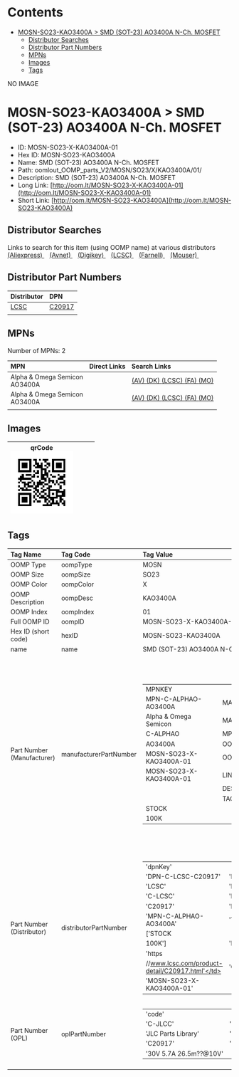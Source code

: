 



Contents
========

* [MOSN-SO23-KAO3400A > SMD (SOT-23) AO3400A N-Ch. MOSFET](#mosn-so23-kao3400a--smd-sot-23-ao3400a-n-ch-mosfet)
	* [Distributor Searches](#distributor-searches)
	* [Distributor Part Numbers](#distributor-part-numbers)
	* [MPNs](#mpns)
	* [Images](#images)
	* [Tags](#tags)
  
NO IMAGE  
# MOSN-SO23-KAO3400A > SMD (SOT-23) AO3400A N-Ch. MOSFET

- ID: MOSN-SO23-X-KAO3400A-01
- Hex ID: MOSN-SO23-KAO3400A
- Name: SMD (SOT-23) AO3400A N-Ch. MOSFET
- Path: oomlout_OOMP_parts_V2/MOSN/SO23/X/KAO3400A/01/
- Description: SMD (SOT-23) AO3400A N-Ch. MOSFET
- Long Link: [http://oom.lt/MOSN-SO23-X-KAO3400A-01](http://oom.lt/MOSN-SO23-X-KAO3400A-01)
- Short Link: [http://oom.lt/MOSN-SO23-KAO3400A](http://oom.lt/MOSN-SO23-KAO3400A)

## Distributor Searches
  
Links to search for this item (using OOMP name) at various distributors  
[(Aliexpress) ](https://www.aliexpress.com/wholesale?SearchText=1117SMD+SOT-23+AO3400A+N-Ch.+MOSFET)&nbsp;&nbsp;&nbsp;[(Avnet) ](https://www.avnet.com/shop/us/search/SMD+SOT-23+AO3400A+N-Ch.+MOSFET)&nbsp;&nbsp;&nbsp;[(Digikey) ](https://www.digikey.co.uk/en/products/result?s=SMD+SOT-23+AO3400A+N-Ch.+MOSFET)&nbsp;&nbsp;&nbsp;[(LCSC) ](https://www.lcsc.com/search?q=SMD+SOT-23+AO3400A+N-Ch.+MOSFET)&nbsp;&nbsp;&nbsp;[(Farnell) ](https://uk.farnell.com/search?st=SMD+SOT-23+AO3400A+N-Ch.+MOSFET)&nbsp;&nbsp;&nbsp;[(Mouser) ](https://www.mouser.com/c/?q=SMD+SOT-23+AO3400A+N-Ch.+MOSFET)&nbsp;&nbsp;&nbsp;
## Distributor Part Numbers
  

|Distributor|DPN|
| :--- | :--- |
|[LCSC](https://www.lcsc.com/product-detail/C20917.html)|[C20917](https://www.lcsc.com/product-detail/C20917.html)|
|||

## MPNs
  
Number of MPNs: 2  

|MPN|Direct Links|Search Links|
| :--- | :--- | :--- |
|Alpha & Omega Semicon<br>AO3400A||[(AV) ](https://www.avnet.com/shop/us/search/AO3400A)[(DK) ](https://www.digikey.co.uk/products/en?keywords=AO3400A)[(LCSC) ](https://www.lcsc.com/search?q=AO3400A)[(FA) ](https://uk.farnell.com/search?st=AO3400A)[(MO) ](https://www.mouser.com/c/?q=AO3400A)|
|Alpha & Omega Semicon<br>AO3400A||[(AV) ](https://www.avnet.com/shop/us/search/AO3400A)[(DK) ](https://www.digikey.co.uk/products/en?keywords=AO3400A)[(LCSC) ](https://www.lcsc.com/search?q=AO3400A)[(FA) ](https://uk.farnell.com/search?st=AO3400A)[(MO) ](https://www.mouser.com/c/?q=AO3400A)|
||||

## Images
  

|qrCode<br>[![](https://raw.githubusercontent.com/oomlout/oomlout_OOMP_parts_V2/main/MOSN/SO23/X/KAO3400A/01/qrCode_140.png)](https://github.com/oomlout/oomlout_OOMP_parts_V2/tree/main/MOSN/SO23/X/KAO3400A/01/qrCode.png)||||
| :---: | :---: | :---: | :---: |

## Tags
  

|Tag Name|Tag Code|Tag Value|
| :--- | :--- | :--- |
|OOMP Type|oompType|MOSN|
|OOMP Size|oompSize|SO23|
|OOMP Color|oompColor|X|
|OOMP Description|oompDesc|KAO3400A|
|OOMP Index|oompIndex|01|
|Full OOMP ID|oompID|MOSN-SO23-X-KAO3400A-01|
|Hex ID (short code)|hexID|MOSN-SO23-KAO3400A|
|name|name|SMD (SOT-23) AO3400A N-Ch. MOSFET|
|Part Number (Manufacturer)|manufacturerPartNumber|<table><tr><td>MPNKEY</td></tr><tr><td> MPN-C-ALPHAO-AO3400A</td><td> MANUFACTURER</td></tr><tr><td> Alpha & Omega Semicon</td><td> MANUCODE</td></tr><tr><td> C-ALPHAO</td><td> MPN</td></tr><tr><td> AO3400A</td><td> OOMPIDPARTIAL</td></tr><tr><td> MOSN-SO23-X-KAO3400A-01</td><td> OOMPID</td></tr><tr><td> MOSN-SO23-X-KAO3400A-01</td><td> LINK</td></tr><tr><td> </td><td> DESCRIPTION</td></tr><tr><td> </td><td> TAGS</td></tr><tr><td> STOCK</td></tr><tr><td>100K</td></tr></table></td><td> <table><tr><td>MPNKEY</td></tr><tr><td> MPN-C-ALPHAO-AO3400A</td><td> MANUFACTURER</td></tr><tr><td> Alpha & Omega Semicon</td><td> MANUCODE</td></tr><tr><td> C-ALPHAO</td><td> MPN</td></tr><tr><td> AO3400A</td><td> OOMPIDPARTIAL</td></tr><tr><td> MOSN-SO23-X-KAO3400A-01</td><td> OOMPID</td></tr><tr><td> MOSN-SO23-X-KAO3400A-01</td><td> LINK</td></tr><tr><td> </td><td> DESCRIPTION</td></tr><tr><td> </td><td> TAGS</td></tr><tr><td> STOCK</td></tr><tr><td>100K</td></tr></table>|
|Part Number (Distributor)|distributorPartNumber|<table><tr><td>'dpnKey'</td></tr><tr><td> 'DPN-C-LCSC-C20917'</td><td> 'DISTRIBUTOR'</td></tr><tr><td> 'LCSC'</td><td> 'DISTRCODE'</td></tr><tr><td> 'C-LCSC'</td><td> 'DPN'</td></tr><tr><td> 'C20917'</td><td> 'MPN'</td></tr><tr><td> 'MPN-C-ALPHAO-AO3400A'</td><td> 'TAGS'</td></tr><tr><td> ['STOCK</td></tr><tr><td>100K']</td><td> 'LINK'</td></tr><tr><td> 'https</td></tr><tr><td>//www.lcsc.com/product-detail/C20917.html'</td><td> 'OOMPID'</td></tr><tr><td> 'MOSN-SO23-X-KAO3400A-01'</td></tr></table>|
|Part Number (OPL)|oplPartNumber|<table><tr><td>'code'</td></tr><tr><td> 'C-JLCC'</td><td> 'name'</td></tr><tr><td> 'JLC Parts Library'</td><td> 'partID'</td></tr><tr><td> 'C20917'</td><td> 'partName'</td></tr><tr><td> '30V 5.7A 26.5m??@10V'</td></tr></table>|
||||
